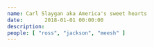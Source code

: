 ```yaml
---
name: Carl Slaygan aka America's sweet hearts
date:       2018-01-01 00:00:00
description: 
people: [ "ross", "jackson", "meesh" ]
---
```

